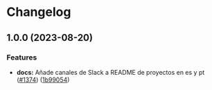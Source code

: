 # Changelog

## 1.0.0 (2023-08-20)


### Features

* **docs:** Añade canales de Slack a README de proyectos en es y pt ([#1374](https://github.com/unjust/bootcamp/issues/1374)) ([1b99054](https://github.com/unjust/bootcamp/commit/1b99054d798e945dcb863b4d14f7ea91dd53d726))
